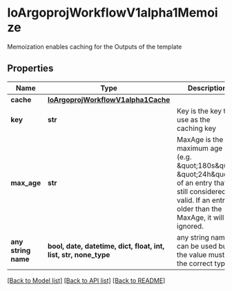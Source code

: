 # IoArgoprojWorkflowV1alpha1Memoize

Memoization enables caching for the Outputs of the template

## Properties
Name | Type | Description | Notes
------------ | ------------- | ------------- | -------------
**cache** | [**IoArgoprojWorkflowV1alpha1Cache**](IoArgoprojWorkflowV1alpha1Cache.md) |  | 
**key** | **str** | Key is the key to use as the caching key | 
**max_age** | **str** | MaxAge is the maximum age (e.g. \&quot;180s\&quot;, \&quot;24h\&quot;) of an entry that is still considered valid. If an entry is older than the MaxAge, it will be ignored. | 
**any string name** | **bool, date, datetime, dict, float, int, list, str, none_type** | any string name can be used but the value must be the correct type | [optional]

[[Back to Model list]](../README.md#documentation-for-models) [[Back to API list]](../README.md#documentation-for-api-endpoints) [[Back to README]](../README.md)


